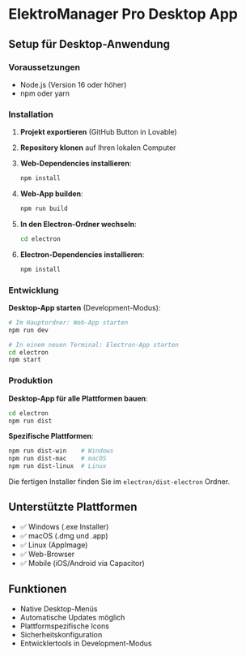 
# ElektroManager Pro Desktop App

## Setup für Desktop-Anwendung

### Voraussetzungen
- Node.js (Version 16 oder höher)
- npm oder yarn

### Installation

1. **Projekt exportieren** (GitHub Button in Lovable)
2. **Repository klonen** auf Ihren lokalen Computer
3. **Web-Dependencies installieren**:
   ```bash
   npm install
   ```

4. **Web-App builden**:
   ```bash
   npm run build
   ```

5. **In den Electron-Ordner wechseln**:
   ```bash
   cd electron
   ```

6. **Electron-Dependencies installieren**:
   ```bash
   npm install
   ```

### Entwicklung

**Desktop-App starten** (Development-Modus):
```bash
# Im Hauptordner: Web-App starten
npm run dev

# In einem neuen Terminal: Electron-App starten
cd electron
npm start
```

### Produktion

**Desktop-App für alle Plattformen bauen**:
```bash
cd electron
npm run dist
```

**Spezifische Plattformen**:
```bash
npm run dist-win    # Windows
npm run dist-mac    # macOS
npm run dist-linux  # Linux
```

Die fertigen Installer finden Sie im `electron/dist-electron` Ordner.

## Unterstützte Plattformen

- ✅ Windows (.exe Installer)
- ✅ macOS (.dmg und .app)
- ✅ Linux (AppImage)
- ✅ Web-Browser
- ✅ Mobile (iOS/Android via Capacitor)

## Funktionen

- Native Desktop-Menüs
- Automatische Updates möglich
- Plattformspezifische Icons
- Sicherheitskonfiguration
- Entwicklertools in Development-Modus
